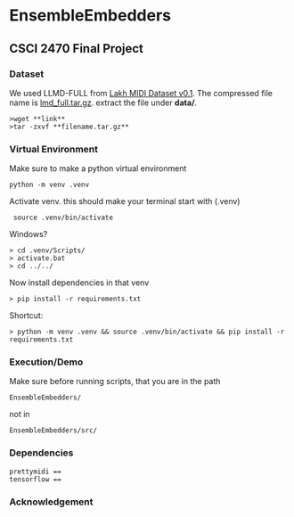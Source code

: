# EnsembleEmbedders

## CSCI 2470 Final Project

### Dataset
We used LLMD-FULL from [Lakh MIDI Dataset v0.1](https://colinraffel.com/projects/lmd/). The compressed file name is [lmd_full.tar.gz](). extract the file under **data/**.
```
>wget **link**
>tar -zxvf **filename.tar.gz**
```

### Virtual Environment
Make sure to make a python virtual environment
```
python -m venv .venv
```

Activate venv. this should make your terminal start with (.venv)
```
 source .venv/bin/activate
```
Windows?
```
> cd .venv/Scripts/
> activate.bat
> cd ../../
```

Now install dependencies in that venv
```
> pip install -r requirements.txt
```
Shortcut:
```
> python -m venv .venv && source .venv/bin/activate && pip install -r requirements.txt
```
### Execution/Demo

Make sure before running scripts, that you are in the path
```
EnsembleEmbedders/
```

not in 
```
EnsembleEmbedders/src/
```
### Dependencies
```
prettymidi ==
tensorflow ==
```

### Acknowledgement
